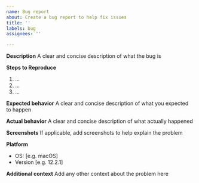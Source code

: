 ```yaml
---
name: Bug report
about: Create a bug report to help fix issues
title: ''
labels: bug
assignees: ''

---
```


**Description**
A clear and concise description of what the bug is

**Steps to Reproduce**
1) ...
2) ...
3) ...

**Expected behavior**
A clear and concise description of what you expected to happen

**Actual behavior**
A clear and concise description of what actually happened

**Screenshots**
If applicable, add screenshots to help explain the problem

**Platform**
 - OS: [e.g. macOS]
 - Version [e.g. 12.2.1]

**Additional context**
Add any other context about the problem here
